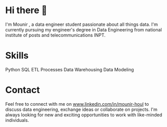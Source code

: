# Hi there 👋
I'm Mounir , a data engineer student passionate about all things data. I'm currently pursuing my engineer's degree in Data Engineering from national institute of posts and telecommunications INPT.

# Skills
Python
SQL
ETL Processes
Data Warehousing
Data Modeling

# Contact
Feel free to connect with me on www.linkedin.com/in/mounir-houl to discuss data engineering, exchange ideas or collaborate on projects. I'm always looking for new and exciting opportunities to work with like-minded individuals.




